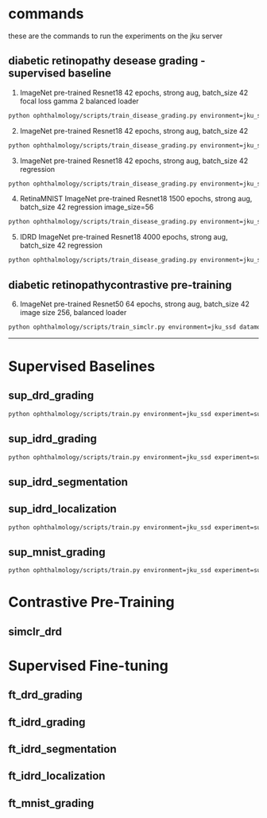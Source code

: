 # commands

these are the commands to run the experiments on the jku server

## diabetic retinopathy desease grading - supervised baseline

1. ImageNet pre-trained Resnet18 42 epochs, strong aug, batch_size 42 focal loss gamma 2 balanced loader

```bash
python ophthalmology/scripts/train_disease_grading.py environment=jku_ssd model=resnet18 datamodule.batch_size=42 lightning_module/loss=focal +datamodule.balanced_sampling=True logger.run_name=balanced_resnet18_focal_loss_strong_aug_42_epochs save_model="pretrained_resnet18_focal_strong_aug_balanced.pt" trainer.gpus=[1]
```

2. ImageNet pre-trained Resnet18 42 epochs, strong aug, batch_size 42

```bash
python ophthalmology/scripts/train_disease_grading.py environment=jku_ssd model=resnet18 datamodule.batch_size=42 lightning_module/loss=weighted_cross_entropy logger.run_name=resnet18_strong_aug_42_epochs_weighted save_model="pretrained_resnet18_strong_aug_weighted.pt" trainer.gpus=[2]
```

3. ImageNet pre-trained Resnet18 42 epochs, strong aug, batch_size 42 regression

```bash
python ophthalmology/scripts/train_disease_grading.py environment=jku_ssd model=resnet18 model.num_output_units=1 datamodule.batch_size=42 lightning_module=disease_grading_regression lightning_module/loss=mse logger.run_name=resnet18_regression_strong_aug_42_epochs save_model="pretrained_resnet18_regression_strong_aug.pt" trainer.gpus=[1]
```

4. RetinaMNIST ImageNet pre-trained Resnet18 1500 epochs, strong aug, batch_size 42 regression image_size=56

```bash
python ophthalmology/scripts/train_disease_grading.py environment=jku_ssd model=resnet18 model.num_output_units=1 datamodule=retina_mnist datamodule.batch_size=42 lightning_module=disease_grading_regression lightning_module/loss=mse lightning_module.num_train_samples=1080 transforms@train_transforms=strong_normalize image_size=56 logger.experiment_name=retina_mnist_disease_grading logger.run_name=resnet18_regression_strong_aug_1500_epochs_56imagesize save_model="retinamnist_pretrained_resnet18_regression_strong_aug_56imagesize.pt" trainer.gpus=[0]
```

5. IDRD ImageNet pre-trained Resnet18 4000 epochs, strong aug, batch_size 42 regression

```bash
python ophthalmology/scripts/train_disease_grading.py environment=jku_ssd model=resnet18 model.num_output_units=1 datamodule=indian_diabetic_retinopathy datamodule.batch_size=42 lightning_module=disease_grading_regression lightning_module/loss=mse lightning_module.num_train_samples=371 logger.experiment_name=indian_disease_grading logger.run_name=resnet18_regression_strong_aug_4000_epochs save_model="indian_pretrained_resnet18_regression_strong_aug.pt" trainer.gpus=[1]
```

## diabetic retinopathycontrastive pre-training

6. ImageNet pre-trained Resnet50 64 epochs, strong aug, batch_size 42 image size 256, balanced loader

```bash
python ophthalmology/scripts/train_simclr.py environment=jku_ssd datamodule.batch_size=42 trainer.max_epochs=64 transforms@ssl_transforms=strong_normalize logger.run_name=balanced_pretrained_strong_aug_64_epochs save_model="pretrained_resnet50backbone_256image_balanced_strong_aug.pt" trainer.gpus=[0]
```

---

# Supervised Baselines

## sup_drd_grading
```bash
python ophthalmology/scripts/train.py environment=jku_ssd experiment=sup_drd_grading trainer.gpus=[1]
```

## sup_idrd_grading
```bash
python ophthalmology/scripts/train.py environment=jku_ssd experiment=sup_idrd_grading trainer.gpus=[3]
```

## sup_idrd_segmentation

## sup_idrd_localization
```bash
python ophthalmology/scripts/train.py environment=jku_ssd experiment=sup_idrd_localization trainer.gpus=[0]
```

## sup_mnist_grading
```bash
python ophthalmology/scripts/train.py environment=jku_ssd experiment=sup_mnist_grading trainer.gpus=[2]
```

# Contrastive Pre-Training

## simclr_drd

# Supervised Fine-tuning

## ft_drd_grading
## ft_idrd_grading
## ft_idrd_segmentation
## ft_idrd_localization
## ft_mnist_grading
